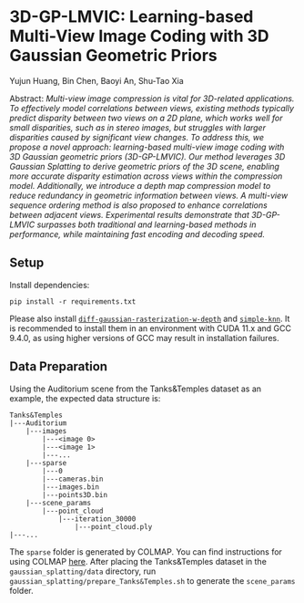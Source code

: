 # 3D-GP-LMVIC: Learning-based Multi-View Image Coding with 3D Gaussian Geometric Priors
Yujun Huang, Bin Chen, Baoyi An, Shu-Tao Xia<br>

Abstract: *Multi-view image compression is vital for 3D-related applications. To effectively model correlations between views, existing methods typically predict disparity between two views on a 2D plane, which works well for small disparities, such as in stereo images, but struggles with larger disparities caused by significant view changes. To address this, we propose a novel approach: learning-based multi-view image coding with 3D Gaussian geometric priors (3D-GP-LMVIC). Our method leverages 3D Gaussian Splatting to derive geometric priors of the 3D scene, enabling more accurate disparity estimation across views within the compression model. Additionally, we introduce a depth map compression model to reduce redundancy in geometric information between views. A multi-view sequence ordering method is also proposed to enhance correlations between adjacent views. Experimental results demonstrate that 3D-GP-LMVIC surpasses both traditional and learning-based methods in performance, while maintaining fast encoding and decoding speed.*

## Setup
Install dependencies:
```shell
pip install -r requirements.txt
```
Please also install [`diff-gaussian-rasterization-w-depth`](https://github.com/JonathonLuiten/diff-gaussian-rasterization-w-depth) and [`simple-knn`](https://github.com/dreamgaussian/dreamgaussian). It is recommended to install them in an environment with CUDA 11.x and GCC 9.4.0, as using higher versions of GCC may result in installation failures.

## Data Preparation
Using the Auditorium scene from the Tanks&Temples dataset as an example, the expected data structure is:

```
Tanks&Temples
|---Auditorium
    |---images
        |---<image 0>
        |---<image 1>
        |---...
    |---sparse
        |---0
        |---cameras.bin
        |---images.bin
        |---points3D.bin
    |---scene_params
        |---point_cloud
            |---iteration_30000
                |---point_cloud.ply
|---...
```

The `sparse` folder is generated by COLMAP. You can find instructions for using COLMAP [here](https://github.com/graphdeco-inria/gaussian-splatting). After placing the Tanks&Temples dataset in the `gaussian_splatting/data` directory, run `gaussian_splatting/prepare_Tanks&Temples.sh` to generate the `scene_params` folder.
